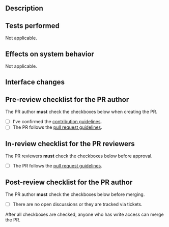 ## Description

<!-- Write a brief description of this PR. -->

## Tests performed

<!-- Describe how you have tested this PR. -->
<!-- Although the default value is set to "Not Applicable.", please update this section if the type is either [feat, fix, perf], or if requested by the reviewers. -->

Not applicable.

## Effects on system behavior

<!-- Describe how this PR affects the system behavior. -->

Not applicable.

## Interface changes

<!-- Describe any changed interfaces, such as topics, services, or parameters, including debugging interfaces -->

## Pre-review checklist for the PR author

The PR author **must** check the checkboxes below when creating the PR.

- [ ] I've confirmed the [contribution guidelines].
- [ ] The PR follows the [pull request guidelines].

## In-review checklist for the PR reviewers

The PR reviewers **must** check the checkboxes below before approval.

- [ ] The PR follows the [pull request guidelines].

## Post-review checklist for the PR author

The PR author **must** check the checkboxes below before merging.

- [ ] There are no open discussions or they are tracked via tickets.

After all checkboxes are checked, anyone who has write access can merge the PR.

[contribution guidelines]: https://autowarefoundation.github.io/autoware-documentation/main/contributing/
[pull request guidelines]: https://autowarefoundation.github.io/autoware-documentation/main/contributing/pull-request-guidelines/
